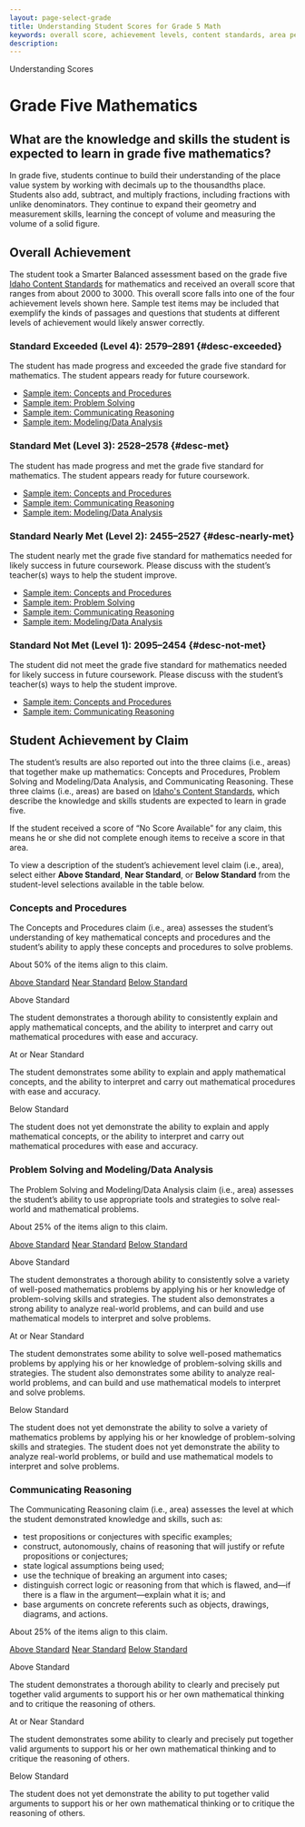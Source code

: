 ```yaml
---
layout: page-select-grade
title: Understanding Student Scores for Grade 5 Math
keywords: overall score, achievement levels, content standards, area performance level
description:
---
```


<div class="herring" markdown="1">

Understanding Scores

# Grade Five Mathematics

## What are the knowledge and skills the student is expected to learn in grade five mathematics?

In grade five, students continue to build their understanding of the place value system by working with decimals up to the thousandths place. Students also add, subtract, and multiply fractions, including fractions with unlike denominators. They continue to expand their geometry and measurement skills, learning the concept of volume and measuring the volume of a solid figure.

## Overall Achievement

The student took a Smarter Balanced assessment based on the grade five [Idaho Content Standards](http://sde.idaho.gov/academic/standards/) for mathematics and received an overall score that ranges from about 2000 to 3000.
This overall score falls into one of the four achievement levels shown here. Sample test items may be included that exemplify the kinds of passages and questions that students at
different levels of achievement would likely answer correctly.

<div class="accordion" markdown="1">

### Standard Exceeded (Level 4): 2579–2891 {#desc-exceeded}

The student has made progress and exceeded the grade five standard for mathematics. The student appears ready for future coursework.

- [Sample item: Concepts and Procedures](http://sampleitems.smarterbalanced.org/Item/Details?bankKey=187&itemKey=3605)
- [Sample item: Problem Solving](http://sampleitems.smarterbalanced.org/Item/Details?bankKey=187&itemKey=3284)
- [Sample item: Communicating Reasoning](http://sampleitems.smarterbalanced.org/Item/Details?bankKey=187&itemKey=3549)
- [Sample item: Modeling/Data Analysis](http://sampleitems.smarterbalanced.org/Item/Details?bankKey=187&itemKey=3260)

</div>
<div class="accordion" markdown="1">

### Standard Met (Level 3): 2528–2578 {#desc-met}

The student has made progress and met the grade five standard for mathematics. The student appears ready for future coursework.

- [Sample item: Concepts and Procedures](http://sampleitems.smarterbalanced.org/Item/Details?bankKey=187&itemKey=3463)
- [Sample item: Communicating Reasoning](http://sampleitems.smarterbalanced.org/Item/Details?bankKey=187&itemKey=3320)
- [Sample item: Modeling/Data Analysis](http://sampleitems.smarterbalanced.org/Item/Details?bankKey=187&itemKey=3354)

</div>
<div class="accordion" markdown="1">

### Standard Nearly Met (Level 2):  2455–2527 {#desc-nearly-met}

The student nearly met the grade five standard for mathematics needed for likely success in future coursework. Please discuss with the student’s teacher(s) ways to help the student improve.

- [Sample item: Concepts and Procedures](http://sampleitems.smarterbalanced.org/Item/Details?bankKey=187&itemKey=3240)
- [Sample item: Problem Solving](http://sampleitems.smarterbalanced.org/Item/Details?bankKey=187&itemKey=3395)
- [Sample item: Communicating Reasoning](http://sampleitems.smarterbalanced.org/Item/Details?bankKey=187&itemKey=3266)
- [Sample item: Modeling/Data Analysis](http://sampleitems.smarterbalanced.org/Item/Details?bankKey=187&itemKey=3274)

</div>
<div class="accordion" markdown="1">

### Standard Not Met (Level 1): 2095–2454 {#desc-not-met}

The student did not meet the grade five standard for mathematics needed for likely success in future coursework. Please discuss with the student’s teacher(s) ways to help the student improve.

- [Sample item: Concepts and Procedures](http://sampleitems.smarterbalanced.org/Item/Details?bankKey=187&itemKey=3238)
- [Sample item: Communicating Reasoning](http://sampleitems.smarterbalanced.org/Item/Details?bankKey=187&itemKey=3364)

</div>

## Student Achievement by Claim

The student’s results are also reported out into the three claims (i.e., areas) that together make up mathematics: Concepts and Procedures,
Problem Solving and Modeling/Data Analysis, and Communicating Reasoning. These three claims (i.e., areas) are based on [Idaho's Content Standards](http://sde.idaho.gov/academic/standards/), which describe the knowledge and skills students are expected to learn in grade five.

If the student received a score of “No Score Available” for any claim, this means he or she did not complete enough items to receive a score in that area.

To view a description of the student’s achievement level claim (i.e., area), select either **Above Standard**, **Near Standard**, or **Below Standard** from the student-level selections available in the table below.

<div class="by-claim concepts">
	<div class="claim">
		<h3>Concepts and Procedures</h3>
		<p>The Concepts and Procedures claim (i.e., area) assesses the student’s understanding of key mathematical concepts and procedures and the student’s ability to apply these concepts and procedures to solve problems.</p>
		<p>About 50% of the items align to this claim.</p>
	</div>
	<div class="standards" aria-live="polite">
		<div class="triggers" aria-hidden="true">
			<a href="" id="trigger-concepts-above">Above Standard</a>
			<a href="" id="trigger-concepts-near">Near Standard</a>
			<a href="" id="trigger-concepts-below">Below Standard</a>
		</div>
		<div id="concepts-above" class="std">
			<p class="hide">Above Standard</p>
			<p>The student demonstrates a thorough ability to consistently explain and apply mathematical concepts, and the ability to interpret and carry out mathematical procedures with ease and accuracy.</p>
		</div>
		<div id="concepts-near" class="std">
			<p class="hide">At or Near Standard</p>
			<p>The student demonstrates some ability to explain and apply mathematical concepts, and the ability to interpret and carry out mathematical procedures with ease and accuracy.</p>
		</div>
		<div id="concepts-below" class="std">
			<p class="hide">Below Standard</p>
			<p>The student does not yet demonstrate the ability to explain and apply mathematical concepts, or the ability to interpret and carry out mathematical procedures with ease and accuracy.</p>
		</div>
	</div>
	<div class="clear"></div>
</div>

<div class="by-claim solving">
	<div class="claim">
		<h3>Problem Solving and Modeling/Data Analysis</h3>
		<p>The Problem Solving and Modeling/Data Analysis claim (i.e., area) assesses the student’s ability to use appropriate tools and strategies to solve real-world and mathematical problems.</p>
		<p>About 25% of the items align to this claim.</p>
	</div>
	<div class="standards" aria-live="polite">
		<div class="triggers" aria-hidden="true">
			<a href="" id="trigger-solving-above">Above Standard</a>
			<a href="" id="trigger-solving-near">Near Standard</a>
			<a href="" id="trigger-solving-below">Below Standard</a>
		</div>
		<div id="solving-above" class="std">
			<p class="hide">Above Standard</p>
			<p>The student demonstrates a thorough ability to consistently solve a variety of well-posed mathematics problems by applying his or her knowledge of problem-solving skills and strategies. The student also demonstrates a strong ability to analyze real-world problems, and can build and use mathematical models to interpret and solve problems.</p>
		</div>
		<div id="solving-near" class="std">
			<p class="hide">At or Near Standard</p>
			<p>The student demonstrates some ability to solve well-posed mathematics problems by applying his or her knowledge of problem-solving skills and strategies. The student also demonstrates some ability to analyze real-world problems, and can build and use mathematical models to interpret and solve problems.</p>
		</div>
		<div id="solving-below" class="std">
			<p class="hide">Below Standard</p>
			<p>The student does not yet demonstrate the ability to solve a variety of mathematics problems by applying his or her knowledge of problem-solving skills and strategies. The student does not yet demonstrate the ability to analyze real-world problems, or build and use mathematical models to interpret and solve problems.</p>
		</div>
	</div>
	<div class="clear"></div>
</div>

<div class="by-claim reasoning">
	<div class="claim">
		<h3>Communicating Reasoning</h3>
		<p>The Communicating Reasoning claim (i.e., area) assesses the level at which the student demonstrated knowledge and skills, such as:</p>
		<ul>
			<li>test propositions or conjectures with specific examples;</li>
			<li>construct, autonomously, chains of reasoning that will justify or refute propositions or conjectures;</li>
			<li>state logical assumptions being used;</li>
			<li>use the technique of breaking an argument into cases;</li>
			<li>distinguish correct logic or reasoning from that which is flawed, and—if there is a flaw in the argument—explain what it is; and</li>
			<li>base arguments on concrete referents such as objects, drawings, diagrams, and actions.</li>
		</ul>
				<p>About 25% of the items align to this claim.</p>
	</div>
	<div class="standards" aria-live="polite">
		<div class="triggers" aria-hidden="true">
			<a href="" id="trigger-reasoning-above">Above Standard</a>
			<a href="" id="trigger-reasoning-near">Near Standard</a>
			<a href="" id="trigger-reasoning-below">Below Standard</a>
		</div>
		<div id="reasoning-above" class="std">
			<p class="hide">Above Standard</p>
			<p>The student demonstrates a thorough ability to clearly and precisely put together valid arguments to support his or her own mathematical thinking and to critique the reasoning of others.</p>
		</div>
		<div id="reasoning-near" class="std">
			<p class="hide">At or Near Standard</p>
			<p>The student demonstrates some ability to clearly and precisely put together valid arguments to support his or her own mathematical thinking and to critique the reasoning of others.</p>
		</div>
		<div id="reasoning-below" class="std">
			<p class="hide">Below Standard</p>
			<p>The student does not yet demonstrate the ability to put together valid arguments to support his or her own mathematical thinking or to critique the reasoning of others.</p>
		</div>
	</div>
	<div class="clear"></div>
</div>


</div><!-- /.herring -->
